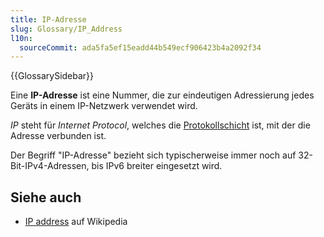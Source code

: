 ```yaml
---
title: IP-Adresse
slug: Glossary/IP_Address
l10n:
  sourceCommit: ada5fa5ef15eadd44b549ecf906423b4a2092f34
---
```


{{GlossarySidebar}}

Eine **IP-Adresse** ist eine Nummer, die zur eindeutigen Adressierung jedes Geräts in einem IP-Netzwerk verwendet wird.

_IP_ steht für _Internet Protocol_, welches die [Protokollschicht](https://docs.oracle.com/cd/E19683-01/806-4075/ipov-7/index.html) ist, mit der die Adresse verbunden ist.

Der Begriff "IP-Adresse" bezieht sich typischerweise immer noch auf 32-Bit-IPv4-Adressen, bis IPv6 breiter eingesetzt wird.

## Siehe auch

- [IP address](https://en.wikipedia.org/wiki/IP_address) auf Wikipedia
